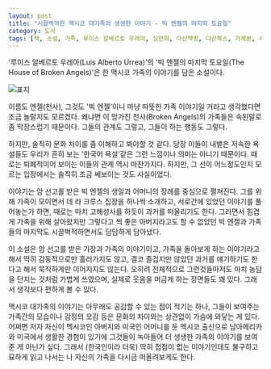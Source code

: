 ```yaml
---
layout: post
title: "시끌벅적한 맥시코 대가족의 생생한 이야기 - 빅 엔젤의 마지막 토요일"
category: 도서
tags: [책, 소설, 가족, 루이스 알베르토 우레아, 심연희, 다산책방, 다산북스, 가제본, 서평]
---
```


'루이스 알베르토 우레아(Luis Alberto Urrea)'의
'빅 엔젤의 마지막 토요일(The House of Broken Angels)'은
한 맥시코 가족의 이야기를 담은 소설이다.

![표지](https://lh3.googleusercontent.com/kR4SatPSlt1nTjAa868Mddj7bj5Q9x8Oh__G1LmGXMczYy_CdM7a0mhDz5dkk-sVHslScxQtjIpRdw=s480)

이름도 엔젤(천사), 그것도 '빅 엔젤'이니
마냥 따뜻한 가족 이야기일 거라고 생각했다면 조금 놀랄지도 모르겠다.
왜냐면 이 망가진 천사(Broken Angels)의 가족들은
속된말로 좀 막장스럽기 때문이다.
그들의 관계도 그렇고, 그들이 하는 행동도 그렇다.

하지만, 솔직히 문화 차이를 좀 이해하고 봐야할 것 같다.
당장 이들이 내뱉은 저속한 욕설들도
우리가 흔히 보는 '한국어 욕설'같은 그런 느낌이나 의미는 아니기 때문이다.
때로는 퇴폐적이어 보이는 이들의 관계 역시 마찬가지다.
하지만, 그 선이 어느정도인지 모르는 입장에서는 솔직히 조금 쎄보이는 것도 사실이었다.

이야기는 암 선고를 받은 빅 엔젤의 생일과 어머니의 장례를 중심으로 펼쳐진다.
그를 위해 가족이 모이면서 데 라 크루스 집장을 하나씩 소개하고,
서로간에 있었던 이야기를 풀어놓는가 하면,
때로는 마치 고해성사를 하듯이 과거를 떠올리기도 한다.
그러면서 힘겹게 가족을 위해 살아왔지만 그렇다고 썩 좋은 아버지라고도 할 수 없었던 빅 엔젤과
가족들의 마지막도 시끌벅적하면서도 담담하게 담아냈다.

이 소설은 암 선고를 받은 가장과 가족의 이야기이고,
가족을 돌아보게 하는 이야기라고 해서 딱히 감동적으로만 흘러가지도 않고,
결코 즐겁지만 않았던 과거를 얘기하기도 한다고 해서 묵직하게만 이어지지도 않는다.
오히려 전체적으로 그런것들마저도 마치 농담을 던지는 것처럼 가볍게 쓰였으며,
실제로 웃음을 머금게 하는 장면들도 꽤 있다.
그래서 생각보다 편하게 볼 수 있다.

맥시코 대가족의 이야기는 아무래도 공감할 수 있는 점이 적기는 하나,
그들이 보여주는 가족간의 모습이나 감정의 오감 등은
문화의 차이와는 상관없이 가슴에 와닿는 게 있다.
어쩌면 저자 자신이 멕시코인 아버지와 미국인 어머니를 둔 멕시코 출신으로
남아메리카와 미국에서 생활한 경험이 있기에
그것들이 녹아들어 더 생생한 가족의 이야기를 보여준 게 아닌가 싶다.
그래서 (한국인이라 더욱) 딱히 접점이 없는 이야기인데도 불구하고
묘하게 읽고 나서는 나 자신의 가족을 다시금 떠올려보게도 한다.
